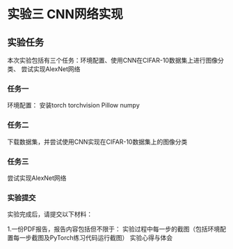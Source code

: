 # 实验三 CNN网络实现
## 实验任务
本次实验包括有三个任务：环境配置、使用CNN在CIFAR-10数据集上进行图像分类、
尝试实现AlexNet网络

### 任务一
环境配置：
安装torch torchvision Pillow numpy

### 任务二
下载数据集，并尝试使用CNN实现在CIFAR-10数据集上的图像分类

### 任务三
尝试实现AlexNet网络

### 实验提交
实验完成后，请提交以下材料：

1.一份PDF报告，报告内容包括但不限于：
实验过程中每一步的截图（包括环境配置每一步截图及PyTorch练习代码运行截图）
实验心得与体会





